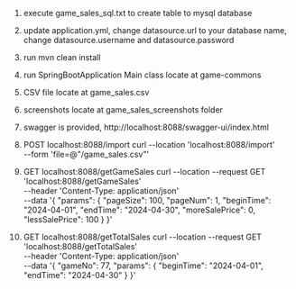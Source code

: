 1. execute game_sales_sql.txt to create table to mysql database
2. update application.yml, change datasource.url to your database name, change datasource.username and  datasource.password
3. run mvn clean install
4. run SpringBootApplication Main class locate at game-commons 
5. CSV file locate at game_sales.csv
6. screenshots locate at game_sales_screenshots folder
7. swagger is provided, http://localhost:8088/swagger-ui/index.html
8. POST localhost:8088/import
   curl --location 'localhost:8088/import' \
   --form 'file=@"/game_sales.csv"'

9. GET localhost:8088/getGameSales
   curl --location --request GET 'localhost:8088/getGameSales' \
   --header 'Content-Type: application/json' \
   --data '{
       "params": {
       "pageSize": 100,
       "pageNum": 1,
       "beginTime": "2024-04-01",
       "endTime": "2024-04-30",
       "moreSalePrice": 0,
       "lessSalePrice": 100
       }
   }'

10. GET localhost:8088/getTotalSales
    curl --location --request GET 'localhost:8088/getTotalSales' \
    --header 'Content-Type: application/json' \
    --data '{
        "gameNo": 77,
        "params": {
            "beginTime": "2024-04-01",
            "endTime": "2024-04-30"
        }
    }'
